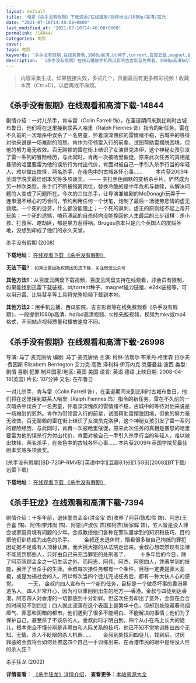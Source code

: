 ```yaml
---
layout: default
title: '电影《杀手没有假期》下载资源/在线播放/视频地址/1080p/高清/蓝光'
date: "2021-07-10T14:40:08+0800"
last_modified_at: "2021-07-10T14:40:08+0800"
permalink: /14844/
categories: 电影
cover:
tags: 电影
keywords: '杀手没有假期,在线免费看,1080p高清,bt种子,torrent,百度云盘,magnet,磁力链,迅雷下载资源'
description: '《杀手没有假期》在线云播放手机西瓜影院吉吉影音免费看，1080p高清bd/hd未删减完整版和tc抢先枪版，mkv/mp4格式，附带bt/torrent种子、magnet/磁力链、百度云盘、网盘资源迅雷下载链接'
---
```


>内容采集生成，如果链接失效，多试几个，页面最后有更多精彩视频！收藏本页（Ctrl+D)，以后再找不麻烦。


## 《杀手没有假期》在线观看和高清下载-14844

剧情介绍：一对儿杀手，肯与雷（Colin Farrell 饰），在圣诞期间来到比利时古城布鲁日，他们将在这里接到联系人哈里（Ralph Fiennes 饰）指令的新任务。雷在不久前的一次暗杀中误杀了一名男童，怀着深深愧疚的雷情绪不稳，古城中的等待对他来说是一场难耐的煎熬。肯作为带领雷入行的前辈，试图帮助雷摆脱困境，但他的努力毫无收效。百无聊赖的雷在街上结识了女演员克洛伊，这个神秘女孩引发了雷一系列的冒险经历，与此同时，肯再一次被哈里催促，原来此次任务的真相是暴怒的哈里要雷为他的误杀行为付出代价，肯面对被自己一手引入杀手行当的年轻人，难以做出抉择，两名杀手，在夜色中的古城各怀心事……  　　本片获2009年英国学院奖最佳剧本奖等多项褒奖。 ----- 主打黑色幽默的变格杀手片，俨然成为另一种次类型。杀手们不断被拖离岗位，替换冷酷的是中年危机与救赎，从解决问题的人变成了问题所在。今次的三位杀手，让导演兼编剧的McDonagh玩弄于一连串漫不经心的巧合间，节约利用任何一个伏笔，炮制了最后一场徒劳悲情的虚无救赎。一个死的徒劳，什么都没能阻止；一个死的讽刺，虚无的原则经不起上帝开玩笑；一个死的遗憾，嗑药涌起的自杀倾向没能挽回他人生最后的三步错棋：杀小孩、打食客、瞎劫匪，都是暴力惹得祸。Bruges原本只是几个英国人的度假圣地，没想到却成了他们的永久天堂。


杀手没有假期 (2008)

**下载地址**： [在线观看下载 《杀手没有假期》](https://www.btbtdy.me/btdy/dy4983.html) 


**无法下载?**：`如果迅雷因版权原因无法下载，关注微信公众号 `

**其他方法1**：从百度云网盘下载视频，百度云网盘支持在线观看，非会员有限制，如果能找到迅雷下载链接、bt/torrent种子、magnet磁力链接、e2dk链接等，可以用迅雷、比特彗星等工具将完整视频下载到本地。

**其他方法2**：用手机云播、西瓜影院、吉吉影音等在线免费观看《杀手没有假期》，一般提供1080p高清、hd/bd高清视频、tc抢先版视频，视频为mkv或mp4格式，不同站点视频质量和播放速度不同。


## 《杀手没有假期》在线观看和高清下载-26998

导演: 马丁·麦克唐纳 编剧: 马丁·麦克唐纳 主演: 柯林·法瑞尔 布莱丹·格里森 拉尔夫·费因斯 Elizabeth Berrington 艾力克·高敦 泽利科·伊万内克 克蕾曼丝·波西 类型: 剧情 喜剧 犯罪 制片国家/地区: 英国 美国 语言: 英语 德语 上映日期: 2008-04-18(英国) 片长: 107分钟 又名: 在布鲁日

一对儿杀手，肯与雷（Colin Farrell 饰），在圣诞期间来到比利时古城布鲁日，他们将在这里接到联系人哈里（Ralph Fiennes 饰）指令的新任务。雷在不久前的一次暗杀中误杀了一名男童，怀着深深愧疚的雷情绪不稳，古城中的等待对他来说是一场难耐的煎熬。肯作为带领雷入行的前辈，试图帮助雷摆脱困境，但他的努力毫无收效。百无聊赖的雷在街上结识了女演员克洛伊，这个神秘女孩引发了雷一系列的冒险经历，与此同时，肯再一次被哈里催促，原来此次任务的真相是暴怒的哈里要雷为他的误杀行为付出代价，肯面对被自己一手引入杀手行当的年轻人，难以做出抉择，两名杀手，在夜色中的古城各怀心事…… 本片获2009年英国学院奖最佳剧本奖等多项褒奖。


[杀手没有假期][BD-720P-RMVB][英语中字][豆瓣8.1分][1.5GB][2008][BT下载/迅雷下载]

**下载地址**： [在线观看下载 《杀手没有假期》](https://www.btdx8.com/torrent/in_bruges_2008.html) 


## 《杀手狂龙》在线观看和高清下载-7394

剧情介绍：十多年前，退休警员孟金(洪金宝 饰)收养了阿芬(陈松伶 饰)、阿志(王合喜 饰)、阿伟(李炜尚 饰)、阿恩(卢淑仪 饰)和阿杰(唐家辉 饰)，五人皆是没人理会或家庭背境有问题的少年。金叔教授他们各种在警队里学到的知识和技巧，目的把他们训练成为出色的杀手。   　　金叔还未退休时，眼看很多被自己拘捕的罪犯因证据不足或有人顶替认罪，而大摇大摆的从法院走出来。金叔心想既然现有法律不能惩罚那些人，只好由自己来充当罪犯的处刑者了。   　　十多年后的今日，除了阿芬照顾孟金之一切生活之外，而阿志、阿伟、阿杰、阿恩四人，凭著学到的技能，展开了当杀手的生涯。金叔每次接任务都有一个条件，目标一定要是罪大恶极，或是为祸社会的人。所以每次当四个徒儿完成任务后，都有一种大快人心的感觉。   　　一天， 金叔向四人宣布有一个新的任务，目标是一个做尽坏事的香港黑道名人。四人非常开心，因为可以重回到出生的地方──香港。金叔与四徒到达香港，阿志四人对香港的一切都感到十分新鲜。但这次任务却出了意外，金叔在会合的时间见不到四徒；四人就此流落在这个表面上是繁华十色，但却到处隐藏著乌烟瘴气、罪恶和阴暗的都市。他们遇到了很多不能明白、不能解决的事情；他们为了保护自己，甚至杀了不该杀的人。金叔此时才明白到，四个从小在岛上长大的徒儿，根本完全不懂分辨是非黑白和人际关系的技巧，他已不知不觉地训练出四个无知、无情、杀人不眨眼的杀人机器……   　　金叔到处找回四徒儿，找到后，讨厌罪恶的金叔将会如何处置这四个自己一手训练出来、在香港市民的眼中是埋没人性的杀人狂？


杀手狂龙 (2002)

**详情查看**： [《杀手狂龙》详情介绍](/movie/7394/)， **查看更多**：[本站资源大全](/movie/t/all/)

